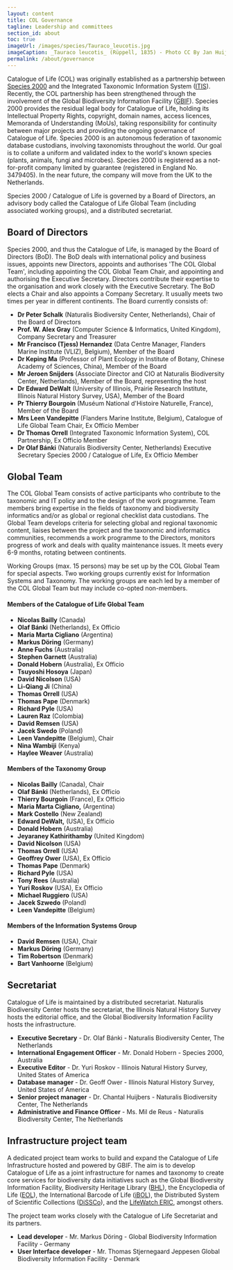```yaml
---
layout: content
title: COL Governance
tagline: Leadership and committees
section_id: about
toc: true
imageUrl: /images/species/Tauraco_leucotis.jpg
imageCaption: _Tauraco leucotis_ (Rüppell, 1835) - Photo CC By Jan Huijbers
permalink: /about/governance
---
```


Catalogue of Life (COL) was originally established as a partnership between [Species 2000](https://sp2000.org/) and the Integrated Taxonomic Information System ([ITIS](https://www.itis.gov/)). Recently, the COL partnership has been strengthened through the involvement of the Global Biodiversity Information Facility ([GBIF](https://www.gbif.org/)). Species 2000 provides the residual legal body for Catalogue of Life, holding its Intellectual Property Rights, copyright, domain names, access licences, Memoranda of Understanding (MoUs), taking responsibility for continuity between major projects and providing the ongoing governance of Catalogue of Life. Species 2000 is an autonomous federation of taxonomic database custodians, involving taxonomists throughout the world. Our goal is to collate a uniform and validated index to the world's known species (plants, animals, fungi and microbes). Species 2000 is registered as a not-for-profit company limited by guarantee (registered in England No. 3479405). In the near future, the company will move from the UK to the Netherlands.

Species 2000 / Catalogue of Life is governed by a Board of Directors, an advisory body called the Catalogue of Life Global Team (including associated working groups), and a distributed secretariat.

## Board of Directors
Species 2000, and thus the Catalogue of Life, is managed by the Board of Directors (BoD). The BoD deals with international policy and business issues, appoints new Directors, appoints and authorises 'The COL Global Team', including appointing the COL Global Team Chair, and appointing and authorising the Executive Secretary. Directors contribute their expertise to the organisation and work closely with the Executive Secretary. The BoD elects a Chair and also appoints a Company Secretary. It usually meets two times per year in different continents. The Board currently consists of:

* **Dr Peter Schalk** (Naturalis Biodiversity Center, Netherlands), Chair of the Board of Directors
* **Prof. W. Alex Gray** (Computer Science & Informatics, United Kingdom), Company Secretary and Treasurer
* **Mr Francisco (Tjess) Hernandez** (Data Centre Manager, Flanders Marine Institute (VLIZ), Belgium), Member of the Board
* **Dr Keping Ma** (Professor of Plant Ecology in Institute of Botany, Chinese Academy of Sciences, China), Member of the Board
* **Mr Jeroen Snijders** (Associate Director and CIO at Naturalis Biodiversity Center, Netherlands), Member of the Board, representing the host
* **Dr Edward DeWalt** (University of Illinois, Prairie Research Institute, Illinois Natural History Survey, USA), Member of the Board
* **Pr Thierry Bourgoin** (Mus&eacute;um National d'Histoire Naturelle, France), Member of the Board
* **Mrs Leen Vandepitte** (Flanders Marine Institute, Belgium), Catalogue of Life Global Team Chair, Ex Officio Member
* **Dr Thomas Orrell** (Integrated Taxonomic Information System), COL Partnership, Ex Officio Member
* **Dr Olaf B&aacute;nki** (Naturalis Biodiversity Center, Netherlands) Executive Secretary Species 2000 / Catalogue of Life, Ex Officio Member

## Global Team
The COL Global Team consists of active participants who contribute to the taxonomic and IT policy and to the design of the work programme. Team members bring expertise in the fields of taxonomy and biodiversity informatics and/or as global or regional checklist data custodians. The Global Team develops criteria for selecting global and regional taxonomic content, liaises between the project and the taxonomic and informatics communities, recommends a work programme to the Directors, monitors progress of work and deals with quality maintenance issues. It meets every 6-9 months, rotating between continents. 

Working Groups (max. 15 persons) may be set up by the COL Global Team for special aspects. Two working groups currently exist for Information Systems and Taxonomy. The working groups are each led by a member of the COL Global Team but may include co-opted non-members.


#### Members of the Catalogue of Life Global Team
* **Nicolas Bailly** (Canada)
* **Olaf B&aacute;nki** (Netherlands), Ex Officio
* **Maria Marta Cigliano** (Argentina)
* **Markus D&ouml;ring** (Germany)
* **Anne Fuchs** (Australia)
* **Stephen Garnett** (Australia)
* **Donald Hobern** (Australia), Ex Officio
* **Tsuyoshi Hosoya** (Japan)
* **David Nicolson** (USA)
* **Li-Qiang Ji** (China)
* **Thomas Orrell** (USA)
* **Thomas Pape** (Denmark)
* **Richard Pyle** (USA)
* **Lauren Raz** (Colombia)
* **David Remsen** (USA)
* **Jacek Swedo** (Poland)
* **Leen Vandepitte** (Belgium), Chair
* **Nina Wambiji** (Kenya)
* **Haylee Weaver** (Australia)
 
#### Members of the Taxonomy Group
* **Nicolas Bailly** (Canada), Chair
* **Olaf B&aacute;nki** (Netherlands), Ex Officio
* **Thierry Bourgoin** (France), Ex Officio
* **Maria Marta Cigliano,** (Argentina)
* **Mark Costello** (New Zealand)
* **Edward DeWalt,** (USA), Ex Officio
* **Donald Hobern** (Australia)
* **Jeyaraney Kathirithamby** (United Kingdom)
* **David Nicolson** (USA)
* **Thomas Orrell** (USA)
* **Geoffrey Ower** (USA), Ex Officio
* **Thomas Pape** (Denmark)
* **Richard Pyle** (USA)
* **Tony Rees** (Australia)
* **Yuri Roskov** (USA), Ex Officio
* **Michael Ruggiero** (USA)
* **Jacek Szwedo** (Poland)
* **Leen Vandepitte** (Belgium)
 
#### Members of the Information Systems Group
* **David Remsen** (USA), Chair
* **Markus D&ouml;ring** (Germany)
* **Tim Robertson** (Denmark)
* **Bart Vanhoorne** (Belgium)

## Secretariat
Catalogue of Life is maintained by a distributed secretariat. Naturalis Biodiversity Center hosts the secretariat, the Illinois Natural History Survey hosts the editorial office, and the Global Biodiversity Information Facility hosts the infrastructure.

* **Executive Secretary** - Dr. Olaf B&aacute;nki - Naturalis Biodiversity Center, The Netherlands
* **International Engagement Officer** - Mr. Donald Hobern - Species 2000, Australia
* **Executive Editor** - Dr. Yuri Roskov - Illinois Natural History Survey, United States of America
* **Database manager** - Dr. Geoff Ower - Illinois Natural History Survey, United States of America
* **Senior project manager** - Dr. Chantal Huijbers - Naturalis Biodiversity Center, The Netherlands
* **Administrative and Finance Officer** - Ms. Mil de Reus - Naturalis Biodiversity Center, The Netherlands

## Infrastructure project team
A dedicated project team works to build and expand the Catalogue of Life Infrastructure hosted and powered by GBIF. The aim is to develop Catalogue of Life as a joint infrastructure for names and taxonomy to create core services for biodiversity data initiatives such as the Global Biodiversity Information Facility, Biodiversity Heritage Library ([BHL](https://www.biodiversitylibrary.org/)), the Encyclopedia of Life ([EOL](https://eol.org/)), the International Barcode of Life ([iBOL](https://ibol.org/)), the Distributed System of Scientific Collections ([DiSSCo](https://www.dissco.eu/)), and the [LifeWatch ERIC](https://www.lifewatch.eu/), amongst others.

The project team works closely with the Catalogue of Life Secretariat and its partners.

* **Lead developer** - Mr. Markus D&ouml;ring - Global Biodiversity Information Facility - Germany
* **User Interface developer** - Mr. Thomas Stjernegaard Jeppesen Global Biodiversity Information Facility  - Denmark
